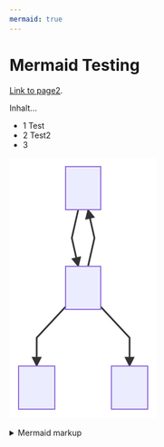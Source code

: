 ```yaml
---
mermaid: true
---
```

# Mermaid Testing

[Link to page2](./page2.md).

Inhalt...
* 1 Test
* 2 Test2
* 3

<!-- generated by mermaid compile action - START -->
![~mermaid diagram 1~](/docs/assets/images/docs_index-md-1.svg)
<details>
  <summary>Mermaid markup</summary>

```mermaid
graph TD;
    A-->B;
    B-->C;
    B-->A;
    B-->D;
```

</details>
<!-- generated by mermaid compile action - END -->
